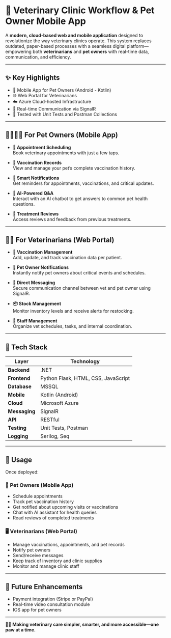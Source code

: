 # 🐾 Veterinary Clinic Workflow & Pet Owner Mobile App

A **modern, cloud-based web and mobile application** designed to revolutionize the way veterinary clinics operate. This system replaces outdated, paper-based processes with a seamless digital platform—empowering both **veterinarians** and **pet owners** with real-time data, communication, and efficiency.

---

## ✨ Key Highlights

- 📱 Mobile App for Pet Owners (Android - Kotlin)
- 🌐 Web Portal for Veterinarians
- ☁️ Azure Cloud-hosted Infrastructure
- 🔄 Real-time Communication via SignalR
- 🧪 Tested with Unit Tests and Postman Collections

---

## 👨‍👩‍👧‍👦 For Pet Owners (Mobile App)

- **📅 Appointment Scheduling**  
  Book veterinary appointments with just a few taps.

- **💉 Vaccination Records**  
  View and manage your pet’s complete vaccination history.

- **🔔 Smart Notifications**  
  Get reminders for appointments, vaccinations, and critical updates.

- **🤖 AI-Powered Q&A**  
  Interact with an AI chatbot to get answers to common pet health questions.

- **📝 Treatment Reviews**  
  Access reviews and feedback from previous treatments.

---

## 👩‍⚕️ For Veterinarians (Web Portal)

- **💉 Vaccination Management**  
  Add, update, and track vaccination data per patient.

- **📣 Pet Owner Notifications**  
  Instantly notify pet owners about critical events and schedules.

- **💬 Direct Messaging**  
  Secure communication channel between vet and pet owner using SignalR.

- **📦 Stock Management**  
  Monitor inventory levels and receive alerts for restocking.

- **👥 Staff Management**  
  Organize vet schedules, tasks, and internal coordination.

---

## 🧰 Tech Stack

| Layer        | Technology         |
|--------------|--------------------|
| **Backend**  | .NET               |
| **Frontend** | Python Flask, HTML, CSS, JavaScript |
| **Database** | MSSQL              |
| **Mobile**   | Kotlin (Android)   |
| **Cloud**    | Microsoft Azure    |
| **Messaging**| SignalR           |
| **API**      | RESTful            |
| **Testing**  | Unit Tests, Postman |
| **Logging**  | Serilog, Seq       |

---

## 🚀 Usage

Once deployed:

### 📲 Pet Owners (Mobile App)
- Schedule appointments
- Track pet vaccination history
- Get notified about upcoming visits or vaccinations
- Chat with AI assistant for health queries
- Read reviews of completed treatments

### 🖥️ Veterinarians (Web Portal)
- Manage vaccinations, appointments, and pet records
- Notify pet owners
- Send/receive messages
- Keep track of inventory and clinic supplies
- Monitor and manage clinic staff

---

## 📌 Future Enhancements

- Payment integration (Stripe or PayPal)
- Real-time video consultation module
- IOS app for pet owners 

---


🐶🐱 **Making veterinary care simpler, smarter, and more accessible—one paw at a time.**
